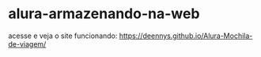 # alura-armazenando-na-web

acesse e veja o site funcionando:
https://deennys.github.io/Alura-Mochila-de-viagem/
